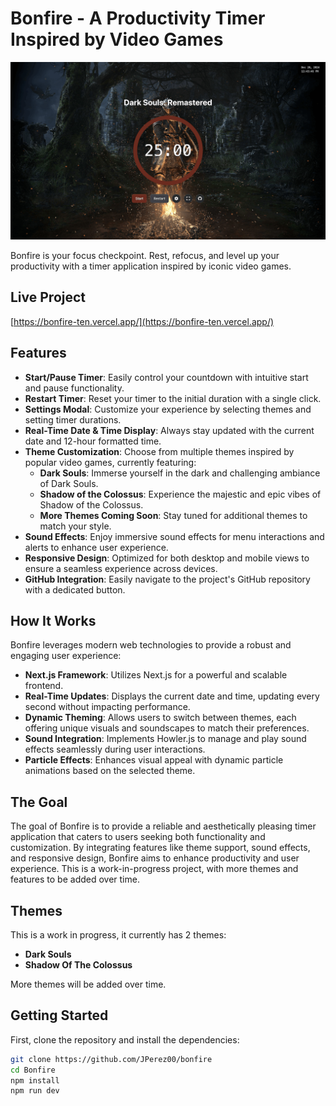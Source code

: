 # Bonfire - A Productivity Timer Inspired by Video Games

![Bonfire Hero Banner](/public/assets//bonfire-hero.png)

Bonfire is your focus checkpoint. Rest, refocus, and level up your productivity with a timer application inspired by iconic video games.

## Live Project

[https://bonfire-ten.vercel.app/](https://bonfire-ten.vercel.app/)

## Features

- **Start/Pause Timer**: Easily control your countdown with intuitive start and pause functionality.
- **Restart Timer**: Reset your timer to the initial duration with a single click.
- **Settings Modal**: Customize your experience by selecting themes and setting timer durations.
- **Real-Time Date & Time Display**: Always stay updated with the current date and 12-hour formatted time.
- **Theme Customization**: Choose from multiple themes inspired by popular video games, currently featuring:
  - **Dark Souls**: Immerse yourself in the dark and challenging ambiance of Dark Souls.
  - **Shadow of the Colossus**: Experience the majestic and epic vibes of Shadow of the Colossus.
  - **More Themes Coming Soon**: Stay tuned for additional themes to match your style.
- **Sound Effects**: Enjoy immersive sound effects for menu interactions and alerts to enhance user experience.
- **Responsive Design**: Optimized for both desktop and mobile views to ensure a seamless experience across devices.
- **GitHub Integration**: Easily navigate to the project's GitHub repository with a dedicated button.

## How It Works

Bonfire leverages modern web technologies to provide a robust and engaging user experience:

- **Next.js Framework**: Utilizes Next.js for a powerful and scalable frontend.
- **Real-Time Updates**: Displays the current date and time, updating every second without impacting performance.
- **Dynamic Theming**: Allows users to switch between themes, each offering unique visuals and soundscapes to match their preferences.
- **Sound Integration**: Implements Howler.js to manage and play sound effects seamlessly during user interactions.
- **Particle Effects**: Enhances visual appeal with dynamic particle animations based on the selected theme.

## The Goal

The goal of Bonfire is to provide a reliable and aesthetically pleasing timer application that caters to users seeking both functionality and customization. By integrating features like theme support, sound effects, and responsive design, Bonfire aims to enhance productivity and user experience. This is a work-in-progress project, with more themes and features to be added over time.

## Themes

This is a work in progress, it currently has 2 themes:

- **Dark Souls**
- **Shadow Of The Colossus**

More themes will be added over time.

## Getting Started

First, clone the repository and install the dependencies:

```bash
git clone https://github.com/JPerez00/bonfire
cd Bonfire
npm install
npm run dev
```
